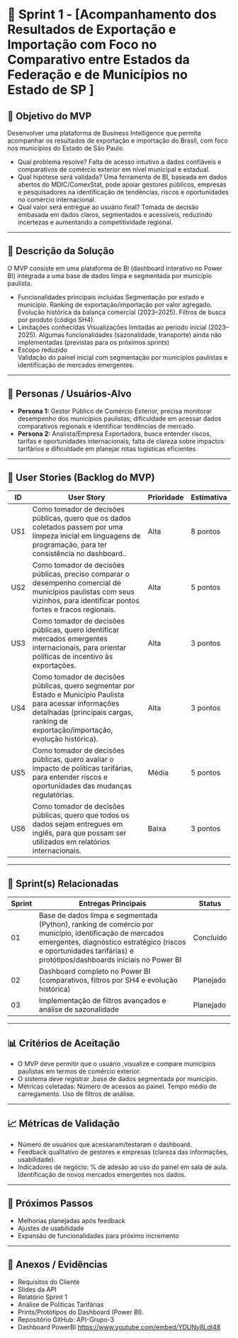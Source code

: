 # 📌 Sprint 1 - [Acompanhamento dos Resultados de Exportação e Importação com Foco no Comparativo entre Estados da Federação e de Municípios no Estado de SP ]

## 🎯 Objetivo do MVP  
Desenvolver uma plataforma de Business Intelligence que permita acompanhar os resultados de exportação e importação do Brasil, com foco nos municípios do Estado de São Paulo.
- Qual problema resolve? Falta de acesso intuitivo a dados confiáveis e comparativos de comércio exterior em nível municipal e estadual.  
- Qual hipótese será validada? Uma ferramenta de BI, baseada em dados abertos do MDIC/ComexStat, pode apoiar gestores públicos, empresas e pesquisadores na identificação de tendências, riscos e oportunidades no comércio internacional.  
- Qual valor será entregue ao usuário final? Tomada de decisão embasada em dados claros, segmentados e acessíveis, reduzindo incertezas e aumentando a competitividade regional.

---

## 📝 Descrição da Solução
O MVP consiste em uma plataforma de BI (dashboard interativo no Power BI) integrada a uma base de dados limpa e segmentada por município paulista.  
- Funcionalidades principais incluídas
Segmentação por estado e município.
Ranking de exportação/importação por valor agregado.
Evolução histórica da balança comercial (2023–2025).
Filtros de busca por produto (código SH4).  
- Limitações conhecidas
Visualizações limitadas ao período inicial (2023–2025).
Algumas funcionalidades (sazonalidade, transporte) ainda não implementadas (previstas para os próximos sprints)
- Escopo reduzido   
Validação do painel inicial com segmentação por municípios paulistas e identificação de mercados emergentes.

---

## 👥 Personas / Usuários-Alvo
- **Persona 1:** Gestor Público de Comércio Exterior, precisa monitorar desempenho dos municípios paulistas; dificuldade em acessar dados comparativos regionais e identificar tendências de mercado. 
- **Persona 2:** Analista/Empresa Exportadora, busca entender riscos, tarifas e oportunidades internacionais; falta de clareza sobre impactos tarifários e dificuldade em planejar rotas logísticas eficientes 

---

## 🔑 User Stories (Backlog do MVP)
| ID  | User Story                                                                 | Prioridade | Estimativa |
|-----|-----------------------------------------------------------------------------|------------|------------|
| US1 | Como tomador de decisões públicas, quero que os dados coletados passem por uma limpeza inicial em linguagens de programação, para ter consistência no dashboard..         | Alta       | 8 pontos   |
| US2 | Como tomador de decisões públicas,  preciso comparar o desempenho comercial de municípios paulistas com seus vizinhos, para identificar pontos fortes e fracos regionais.         | Alta      | 5 pontos   |
| US3 | Como tomador de decisões públicas, quero identificar mercados emergentes internacionais, para orientar políticas de incentivo às exportações.         | Alta      | 3 pontos   |
| US4 | Como tomador de decisões públicas, quero segmentar por Estado e Município Paulista para acessar informações detalhadas (principais cargas, ranking de exportação/importação, evolução histórica).         | Alta      | 3 pontos   |
| US5 | Como tomador de decisões públicas, quero avaliar o impacto de políticas tarifárias, para entender riscos e oportunidades das mudanças regulatórias.         | Média      | 5 pontos   |
| US6 | Como tomador de decisões públicas, quero que todos os dados sejam entregues em inglês, para que possam ser utilizados em relatórios internacionais.         | Baixa      | 3 pontos   |

---

## 📅 Sprint(s) Relacionadas
| Sprint | Entregas Principais                          | Status   |
|--------|----------------------------------------------|----------|
| 01     | Base de dados limpa e segmentada (Python), ranking de comércio por município, identificação de mercados emergentes, diagnóstico estratégico (riscos e oportunidades tarifárias) e protótipos/dashboards iniciais no Power BI                       | Concluído|
| 02     | Dashboard completo no Power BI (comparativos, filtros por SH4 e evolução histórica)                           | Planejado |
| 03     | Implementação de filtros avançados e análise de sazonalidade                           | Planejado |

---

## 📊 Critérios de Aceitação
- O MVP deve permitir que o usuário ,visualize e compare municípios paulistas em termos de comércio exterior.  
- O sistema deve registrar ,base de dados segmentada por município.
- Métricas coletadas:
Número de acessos ao painel.
Tempo médio de carregamento.
Uso de filtros de análise.  

---

## 📈 Métricas de Validação
- Número de usuários que acessaram/testaram o dashboard.
- Feedback qualitativo de gestores e empresas (clareza das informações, usabilidade).
- Indicadores de negócio:
% de adesão ao uso do painel em sala de aula.
Identificação de novos mercados emergentes nos dados.  

---

## 🚀 Próximos Passos
- Melhorias planejadas após feedback  
- Ajustes de usabilidade  
- Expansão de funcionalidades para próximo incremento  

---

## 📂 Anexos / Evidências
- Requisitos do Cliente 
- Slides da API 
- Relatório Sprint 1
- Análise de Políticas Tarifárias
- Prints/Protótipos do Dashboard (Power BI).
- Repositório GitHub: API-Grupo-3
- Dashboard PowerBI https://www.youtube.com/embed/YDUNy8LdI48
